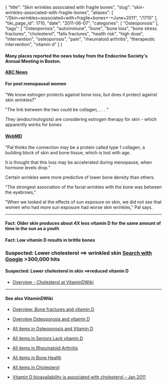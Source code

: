 {
    "title": "Skin wrinkles associated with fragile bones",
    "slug": "skin-wrinkles-associated-with-fragile-bones",
    "aliases": [
        "/Skin+wrinkles+associated+with+fragile+bones+-+June+2011",
        "/1710"
    ],
    "tiki_page_id": 1710,
    "date": "2011-06-07",
    "categories": [
        "Osteoporosis"
    ],
    "tags": [
        "Osteoporosis",
        "autoimmune",
        "bone",
        "bone loss",
        "bone stress fractures",
        "cholesterol",
        "falls fractures",
        "health risk",
        "high dose",
        "intervention",
        "osteoporosis",
        "pain",
        "rheumatoid arthritis",
        "therapeutic intervention",
        "vitamin d"
    ]
}


#### Many places reported the news today from the Endocrine Society's Annual Meeting in Boston.

 **[ABC News](http://abcnews.go.com/Health/w_AgingNews/face-wrinkles-determine-bone-fracture-risk/story?id=13785099)** 

#### For post menopausal women

"We know estrogen protects against bone loss, but does it protect against skin wrinkles?" 

"The link between the two could be collagen, . . . "

They (endocrinologists) are considering estrogen therapy for skin - which apparently works for bones

#### [WebMD](http://women.webmd.com/news/20110607/facial-wrinkles-linked-to-lower-bones-density)

"Pal thinks the connection may be a protein called type 1 collagen, a building block of skin and bone tissue, which is lost with age. 

It is thought that this loss may be accelerated during menopause, when hormone levels drop."

Certain wrinkles were more predictive of lower bone density than others.

"The strongest association of the facial wrinkles with the bone was between the eyebrows," 

"When we looked at the effects of sun exposure on skin, we did not see that women who had more sun exposure had worse skin wrinkles," Pal says.

---

#### Fact: Older skin produces about 4X less vitamin D for the same amount of time in the sun as a youth

#### Fact: Low vitamin D results in brittle bones

### Suspected: Lower cholesterol ==> wrinkled skin [Search with Google](http://www.google.com/#hl=en&sugexp=ldymls&xhr=t&q=cholesterol+%28%22skin+wrinkles%22+OR+wrinkled+skin%22%29&cp=13&qe=Y2hvbGVzdGVyb2wgKCJza2luIHdyaW5rbGVzIiBPUiB3cmlua2xlZCBza2luIik&qesig=nCnesxhoHuyHhDAbwy-DZQ&pkc=AFgZ2tlK9LGXuO9-E8LdW-WVMQkDD1tMGErjIqZfiOTfB7afk11FjlT0VfMUT5vq-sX0UVwbIQkJFhaO4E8SeOsqNaSUeydNxQ&pf=p&sclient=psy&source=hp&aq=f&aqi=&aql=&oq=cholesterol+%28%22skin+wrinkles%22+OR+wrinkled+skin%22%29&pbx=1&fp=469ee97acbc40785&biw=1138&bih=522) >300,000 hits

#### Suspected: Lower cholesterol in skin ==>reduced vitamin D

* [Overview - Cholesterol at VitaminDWiki](/tags/overview-cholesterol-at-vitamindwiki.html)

---

#### See also VitaminDWiki

* [Overview: Bone fractures and vitamin D](/tags/overview-bone-fractures-and-vitamin-d.html)

* [Overview Osteoporosis and vitamin D](/posts/overview-osteoporosis-and-vitamin-d)

* [All items in Osteoporosis and Vitamin D](https://www.VitaminDWiki.com/tiki-browse_categories.php?parentId=49&sort_mode=created_desc)

* [All items in Seniors Lack vitamin D](https://www.VitaminDWiki.com/tiki-browse_categories.php?parentId=5&sort_mode=created_desc)

* [All items in Rheumatoid Arthritis](https://www.VitaminDWiki.com/tiki-browse_categories.php?parentId=32&sort_mode=created_desc)

* [All items in Bone Health](https://www.VitaminDWiki.com/tiki-browse_categories.php?parentId=49&sort_mode=created_desc)

* [All items in Cholesterol](https://www.VitaminDWiki.com/tiki-browse_categories.php?parentId=71&sort_mode=created_desc)

* [Vitamin D bioavailability is associated with cholesterol – Jan 2011](/posts/vitamin-d-bioavailability-is-associated-with-cholesterol)